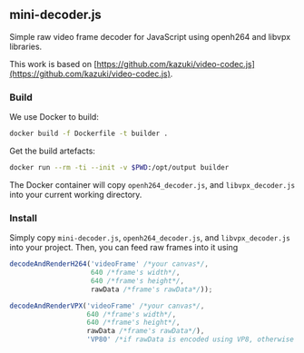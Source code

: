 ## mini-decoder.js

Simple raw video frame decoder for JavaScript using openh264 and libvpx libraries.

This work is based on [https://github.com/kazuki/video-codec.js](https://github.com/kazuki/video-codec.js).

### Build

We use Docker to build:
```bash
docker build -f Dockerfile -t builder .
```

Get the build artefacts:
```bash
docker run --rm -ti --init -v $PWD:/opt/output builder
```

The Docker container will copy `openh264_decoder.js`, and `libvpx_decoder.js` into your current working directory.

### Install

Simply copy `mini-decoder.js`, `openh264_decoder.js`, and `libvpx_decoder.js`
into your project. Then, you can feed raw frames into it using

```javascript
decodeAndRenderH264('videoFrame' /*your canvas*/,
                    640 /*frame's width*/,
                    640 /*frame's height*/,
                    rawData /*frame's rawData*/));

```

```javascript
decodeAndRenderVPX('videoFrame' /*your canvas*/,
                   640 /*frame's width*/,
                   640 /*frame's height*/,
                   rawData /*frame's rawData*/),
                   'VP80' /*if rawData is encoded using VP8, otherwise 'VP90'*/);

```

